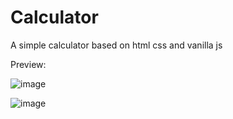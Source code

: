 # Calculator
A simple calculator based on html css and vanilla js

Preview:

![image](https://user-images.githubusercontent.com/68846562/147872376-4f29ee3a-70ee-493a-8ef0-258301ed0ef2.png)


![image](https://user-images.githubusercontent.com/68846562/147872384-33cf6e6c-de67-43e1-ab8b-1d997b2fea10.png)

